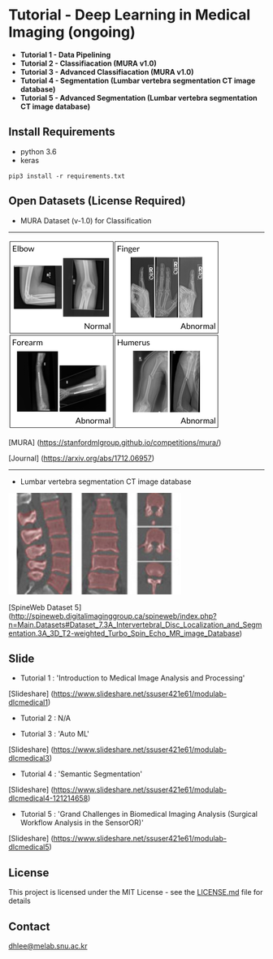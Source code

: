# Tutorial - Deep Learning in Medical Imaging (ongoing)

- **Tutorial 1 - Data Pipelining**
- **Tutorial 2 - Classifiacation (MURA v1.0)**
- **Tutorial 3 - Advanced Classifiacation (MURA v1.0)**
- **Tutorial 4 - Segmentation (Lumbar vertebra segmentation CT image database)**
- **Tutorial 5 - Advanced Segmentation (Lumbar vertebra segmentation CT image database)**

## Install Requirements

- python 3.6
- keras
```
pip3 install -r requirements.txt
```

## Open Datasets (License Required)

- MURA Dataset (v-1.0) for Classification
---
![MURA Dataset](./assets/MURA.png)


[MURA] (https://stanfordmlgroup.github.io/competitions/mura/)

[Journal] (https://arxiv.org/abs/1712.06957)


---
- Lumbar vertebra segmentation CT image database

![Lumbar vertebra segmentation CT image database](./assets/DatabaseVertebraSegmentation.jpg)


[SpineWeb Dataset 5] (http://spineweb.digitalimaginggroup.ca/spineweb/index.php?n=Main.Datasets#Dataset_7.3A_Intervertebral_Disc_Localization_and_Segmentation.3A_3D_T2-weighted_Turbo_Spin_Echo_MR_image_Database)

## Slide

- Tutorial 1 : 'Introduction to Medical Image Analysis and Processing'

[Slideshare] (https://www.slideshare.net/ssuser421e61/modulab-dlcmedical1)

- Tutorial 2 : N/A

- Tutorial 3 : 'Auto ML'

[Slideshare] (https://www.slideshare.net/ssuser421e61/modulab-dlcmedical3)

- Tutorial 4 : 'Semantic Segmentation'

[Slideshare] (https://www.slideshare.net/ssuser421e61/modulab-dlcmedical4-121214658)

- Tutorial 5 : 'Grand Challenges in Biomedical Imaging Analysis (Surgical Workflow Analysis in the SensorOR)'

[Slideshare] (https://www.slideshare.net/ssuser421e61/modulab-dlcmedical5)


## License

This project is licensed under the MIT License - see the [LICENSE.md](LICENSE.md) file for details

## Contact

dhlee@melab.snu.ac.kr

